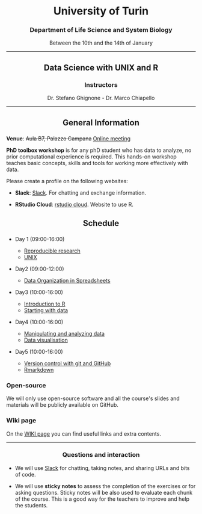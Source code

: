 <center><h1>University of Turin</h1>
<h3>Department of Life Science and System Biology</h3>	
<p>Between the 10th and the 14th of January</p>
</center>

---

<center>
<h2><p>Data Science with UNIX and R</p></h2>
<h3>Instructors</h3>
<p>Dr. Stefano Ghignone - Dr. Marco Chiapello</p>
</center>

---

<center><h2><p>General Information</p></h2></center>

**Venue**: ~~Aula B7, Palazzo Campana~~ [Online meeting](https://meet.jit.si/2022-PhDToolbox-DataScienceInUnixAndR)



**PhD toolbox workshop** is for any phD student who has data to analyze, no prior computational experience is required. This hands-on workshop teaches basic concepts, skills and tools for working more effectively with data.

Please create a profile on the following websites:

- **Slack**: [Slack](https://join.slack.com/t/phdtoolbox2022/shared_invite/zt-11g7jt6y9-pM7BCShjsqN8oO995oCOhQ). For chatting and exchange information.

- **RStudio Cloud**: [rstudio cloud](https://rstudio.cloud/). Website to use R.

<center><h2><p>Schedule</p></h2></center>

- Day 1 (09:00-16:00)

	-  [Reproducible research](https://phd-toolbox-course.github.io/2022_PhD_Toolbox_course/01-RR.html)
	-  [UNIX](https://github.com/PhD-Toolbox-course/2022_PhD_Toolbox_course/blob/master/lessons/02.UNIX.pdf)

- Day2 (09:00-12:00)

    -  [Data Organization in Spreadsheets](https://datacarpentry.org/spreadsheet-ecology-lesson/)

- Day3 (10:00-16:00)

	-  [Introduction to R](https://datacarpentry.org/R-ecology-lesson/01-intro-to-r.html)
	-  [Starting with data](https://datacarpentry.org/R-ecology-lesson/02-starting-with-data.html)

- Day4 (10:00-16:00)

	-  [Manipulating and analyzing data](https://datacarpentry.org/R-ecology-lesson/03-dplyr.html)
	-  [Data visualisation](https://datacarpentry.org/R-ecology-lesson/04-visualization-ggplot2.html)


- Day5 (10:00-16:00)

    - [Version control with git and GitHub](https://phd-toolbox-course.github.io/2022_PhD_Toolbox_course/git.html)
    - [Rmarkdown](https://phd-toolbox-course.github.io/2022_PhD_Toolbox_course/rmarkdown.html)


### Open-source

We will only use open-source software and all the course's slides and materials will be publicly available on GitHub.

### Wiki page

On the [WIKI page](https://github.com/PhD-Toolbox-course/2022_PhD_Toolbox_course/wiki/Extra-content) you can find useful links and extra contents.

---

<center><h3><p>Questions and interaction</p></h3></center>

- We will use [Slack](https://phdtoolbox2022.slack.com/) for chatting, taking notes, and sharing URLs and bits of code.

- We will use **sticky notes** to assess the completion of the exercises or for asking questions. Sticky notes will be also used to evaluate each chunk of the course. This is a good way for the teachers to improve and help the students.
